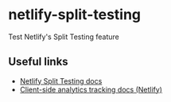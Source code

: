 # netlify-split-testing
Test Netlify's Split Testing feature

## Useful links
- [Netlify Split Testing docs](https://docs.netlify.com/site-deploys/split-testing/)
- [Client-side analytics tracking docs (Netlify)](https://docs.netlify.com/site-deploys/split-testing/#set-up-client-side-analytics-tracking)
